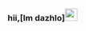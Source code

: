 ### hii,[Im dazhlo]<img src="https://media.giphy.com/media/hvRJCLFzcasrR4ia7z/giphy.gif" width="25px">
